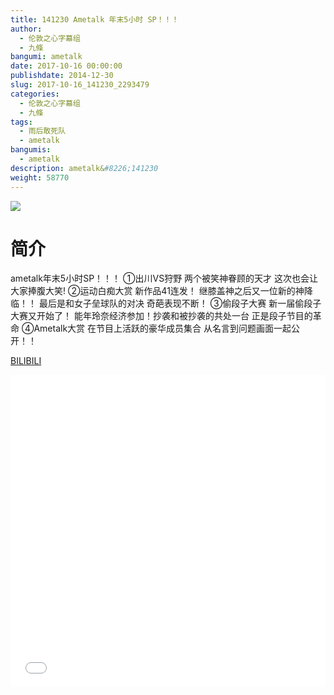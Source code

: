 ```yaml
---
title: 141230 Ametalk 年末5小时 SP！！！
author: 
  - 伦敦之心字幕组
  - 九條
bangumi: ametalk
date: 2017-10-16 00:00:00
publishdate: 2014-12-30
slug: 2017-10-16_141230_2293479
categories: 
  - 伦敦之心字幕组
  - 九條
tags: 
  - 雨后敢死队
  - ametalk
bangumis: 
  - ametalk
description: ametalk&#8226;141230
weight: 58770
---
```


![](https://i.imgur.com/veKjMEF.jpg)

# 简介  
ametalk年末5小时SP！！！ ①出川VS狩野 两个被笑神眷顾的天才  这次也会让大家捧腹大笑! ②运动白痴大赏 新作品41连发！ 继膝盖神之后又一位新的神降临！！ 最后是和女子垒球队的对决 奇葩表现不断！ ③偷段子大赛 新一届偷段子大赛又开始了！ 能年玲奈经济参加！抄袭和被抄袭的共处一台 正是段子节目的革命 ④Ametalk大赏 在节目上活跃的豪华成员集合 从名言到问题画面一起公开！！

  [BILIBILI](https://www.bilibili.com/video/av2293479/)


  <iframe src="//www.bilibili.com/html/html5player.html?cid=3577150&aid=2293479" width="100%" height="500" frameborder="0" allowfullscreen="allowfullscreen"></iframe>
